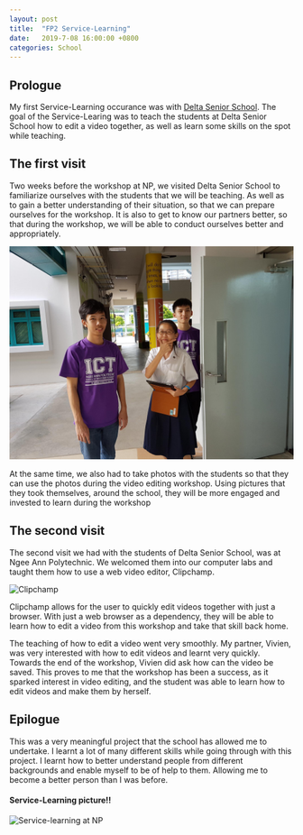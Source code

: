 ```yaml
---
layout: post
title:  "FP2 Service-Learning"
date:   2019-7-08 16:00:00 +0800
categories: School
---
```


## Prologue
My first Service-Learning occurance was with [Delta Senior School](https://goo.gl/maps/ioXmD5DVojCKWYvh9). The goal of the Service-Learing was to teach the students at Delta Senior School how to edit a video together, as well as learn some skills on the spot while teaching.

## The first visit
Two weeks before the workshop at NP, we visited Delta Senior School to familiarize ourselves with the students that we will be teaching. As well as to gain a better understanding of their situation, so that we can prepare ourselves for the workshop. It is also to get to know our partners better, so that during the workshop, we will be able to conduct ourselves better and appropriately.

![Service-learning at DSS](https://raw.githubusercontent.com/lczm/lczm.github.io/master/_posts/photos/dss.jpg)

At the same time, we also had to take photos with the students so that they can use the photos during the video editing workshop. Using pictures that they took themselves, around the school, they will be more engaged and invested to learn during the workshop

## The second visit
The second visit we had with the students of Delta Senior School, was at Ngee Ann Polytechnic. We welcomed them into our computer labs and taught them how to use a web video editor, Clipchamp.

![Clipchamp](https://clipchamp.com/wp-content/uploads/2018/03/Facebook-Share_Homepage.png)

Clipchamp allows for the user to quickly edit videos together with just a browser. With just a web browser as a dependency, they will be able to learn how to edit a video from this workshop and take that skill back home.

The teaching of how to edit a video went very smoothly. My partner, Vivien, was very interested with how to edit videos and learnt very quickly. Towards the end of the workshop, Vivien did ask how can the video be saved. This proves to me that the workshop has been a success, as it sparked interest in video editing, and the student was able to learn how to edit videos and make them by herself.

## Epilogue
This was a very meaningful project that the school has allowed me to undertake. I learnt a lot of many different skills while going through with this project. I learnt how to better understand people from different backgrounds and enable myself to be of help to them. Allowing me to become a better person than I was before.

#### Service-Learning picture!!
![Service-learning at NP](https://raw.githubusercontent.com/lczm/lczm.github.io/master/_posts/photos/np.jpg)